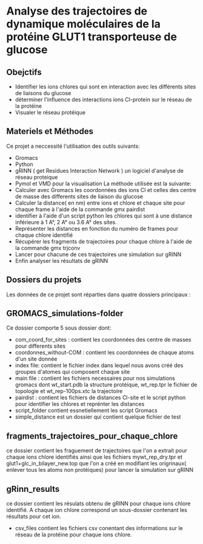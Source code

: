 # Analyse des trajectoires de dynamique moléculaires de la protéine GLUT1 transporteuse de glucose

## Obejctifs
* Identifier les ions chlores qui sont en interaction avec les différents sites de liaisons du glucose
* déterminer l'influence des interactions ions Cl-protein sur le réseau de la protéine
* Visualer le réseau protéique 
## Materiels et Méthodes 
Ce projet a neccessité l'utilisation des outils suivants:
* Gromacs
* Python 
* gRINN ( get Residues Interaction Network ) un logiciel d'analyse de réseau proteique 
* Pymol et VMD pour la visualisation 
La méthode utilisée est la suivante:
* Calculer avec Gromacs les coordonnées des ions Cl et celles des centre de masse des differents sites de liaison du glucose
* Calculer la distance( en nm) entre ions et chlore et chaque site pour chaque frame à l'aide de la commande gmx pairdist
* identifier à l'aide d'un script python les chlores qui sont à une distance inférieure à 1 A°, 2 A° ou 3.6 A° des sites. 
* Représenter les distances en fonction du numéro de frames pour chaque chlore identifié 
* Récupérer les fragments de trajectoires pour chaque chlore à l'aide de la commande gmx trjconv 
* Lancer pour chacune de ces trajectoires une simulation sur gRINN 
* Enfin analyser les résultats de gRINN 
## Dossiers du projets
Les données de ce projet sont réparties dans quatre dossiers principaux :
## GROMACS_simulations-folder
Ce dossier comporte 5 sous dossier dont:
* com_coord_for_sites : contient les coordonnées des centre de masses pour differents sites
* coordonnes_without-COM : contient les coordonnées de chaque atoms d'un site donnée
* index file: contient le fichier index dans lequel nous avons créé des groupes d'atomes qui composent chaque site
* main file : contient les fichiers necessaires pour nos simulations gromacs dont wt_start.pdb la structure protéique, wt_rep.tpr le fichier de topologie et wt_rep-100ps.xtc la trajectoire 
* pairdist : contient les fichiers de distances Cl-site et le script python pour identifier les chlores et reprénter les distances
* script_folder contient essnetiellement les script Gromacs
* simple_distance est un dossier qui contient quelque fichier de test
## fragments_trajectoires_pour_chaque_chlore
ce dossier contient les fraguement de trajectoires que l'on a extrait pour chaque ions chlore identifiés ainsi que les fichiers mywt_rep_dry.tpr et glut1+glc_in_bilayer_new.top que l'on a créé en modifiant les origrinaux( enlever tous les atoms non protéiques) pour lancer la simulation sur gRINN
## gRinn_results 
ce dossier contient les résulats obtenu de gRINN pour chaque ions chlore identifié. A chaque ion chlore correspond un sous-dossier contenant les résultats pour cet ion.
* csv_files contient les fichiers csv conentant des informations sur le réseau de la protéine pour chaque ions chlore. 





